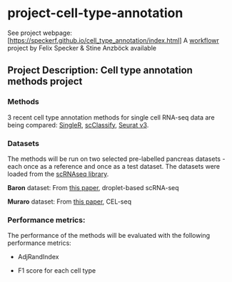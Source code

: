 # project-cell-type-annotation

See project webpage: [https://speckerf.github.io/cell_type_annotation/index.html]
A [workflowr][] project by Felix Specker & Stine Anzböck available

[workflowr]: https://github.com/jdblischak/workflowr

## Project Description: Cell type annotation methods project

### Methods

3 recent cell type annotation methods for single cell RNA-seq data are being compared: [SingleR], [scClassify], [Seurat v3].

[Seurat v3]: https://satijalab.org/seurat/v3.2/integration.html
[SingleR]: http://bioconductor.org/packages/release/bioc/html/SingleR.html
[scClassify]: http://www.bioconductor.org/packages/release/bioc/html/scClassify.html

### Datasets
The methods will be run on two selected pre-labelled pancreas datasets - each once as a reference and once as a test dataset. 
The datasets were loaded from the [scRNAseq library].

**Baron** dataset: From [this paper](https://pubmed.ncbi.nlm.nih.gov/27667365/), droplet-based scRNA-seq

**Muraro** dataset: From [this paper](https://www.cell.com/cell-systems/fulltext/S2405-4712(16)30292-7?_returnURL=https%3A%2F%2Flinkinghub.elsevier.com%2Fretrieve%2Fpii%2FS2405471216302927%3Fshowall%3Dtrue), CEL-seq

[scRNAseq library]: https://bioconductor.org/packages/release/data/experiment/vignettes/scRNAseq/inst/doc/scRNAseq.html#available-data-sets

### Performance metrics: 

The performance of the methods will be evaluated with the following performance metrics:

* AdjRandIndex

* F1 score for each cell type


